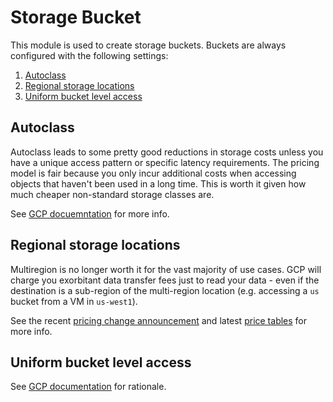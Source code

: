 # Storage Bucket

This module is used to create storage buckets. Buckets are always configured with the following settings:

1. [Autoclass](#autoclass)
2. [Regional storage locations](#regional-storage-locations)
3. [Uniform bucket level access](#uniform-bucket-level-access)

## Autoclass

Autoclass leads to some pretty good reductions in storage costs unless you have a unique access pattern or specific latency requirements. The pricing model is fair because you only incur additional costs when accessing objects that haven't been used in a long time. This is worth it given how much cheaper non-standard storage classes are.

See [GCP docuemntation](https://cloud.google.com/storage/docs/autoclass) for more info.

## Regional storage locations

Multiregion is no longer worth it for the vast majority of use cases. GCP will charge you exorbitant data transfer fees just to read your data - even if the destination is a sub-region of the multi-region location (e.g. accessing a `us` bucket from a VM in `us-west1`). 

See the recent [pricing change announcement](https://cloud.google.com/storage/pricing-announce#network) and latest [price tables](https://cloud.google.com/storage/pricing#price-tables) for more info.

## Uniform bucket level access
See [GCP documentation](https://cloud.google.com/storage/docs/uniform-bucket-level-access#should-you-use) for rationale.
